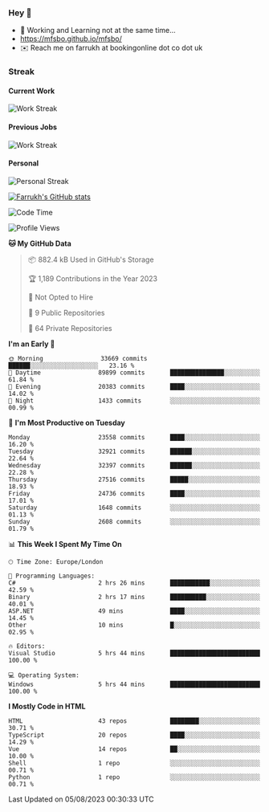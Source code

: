 ### Hey 👋

- 🏃 Working and Learning not at the same time...
- https://mfsbo.github.io/mfsbo/
- ✉️ Reach me on farrukh at bookingonline dot co dot uk

### Streak
#### Current Work
![Work Streak](https://streak-stats.demolab.com/?user=mfsbo)
#### Previous Jobs
![Work Streak](https://streak-stats.demolab.com/?user=farrukhcw)
#### Personal
![Personal Streak](https://streak-stats.demolab.com/?user=farrukhsubhani)

[![Farrukh's GitHub stats](https://github-readme-stats.vercel.app/api?username=mfsbo&hide=stars&count_private=true)](https://github.com/mfsbo/)

<!--START_SECTION:waka-->
![Code Time](http://img.shields.io/badge/Code%20Time-374%20hrs%2043%20mins-blue)

![Profile Views](http://img.shields.io/badge/Profile%20Views-3-blue)

**🐱 My GitHub Data** 

> 📦 882.4 kB Used in GitHub's Storage 
 > 
> 🏆 1,189 Contributions in the Year 2023
 > 
> 🚫 Not Opted to Hire
 > 
> 📜 9 Public Repositories 
 > 
> 🔑 64 Private Repositories 
 > 
**I'm an Early 🐤** 

```text
🌞 Morning                33669 commits       ██████░░░░░░░░░░░░░░░░░░░   23.16 % 
🌆 Daytime                89899 commits       ███████████████░░░░░░░░░░   61.84 % 
🌃 Evening                20383 commits       ████░░░░░░░░░░░░░░░░░░░░░   14.02 % 
🌙 Night                  1433 commits        ░░░░░░░░░░░░░░░░░░░░░░░░░   00.99 % 
```
📅 **I'm Most Productive on Tuesday** 

```text
Monday                   23558 commits       ████░░░░░░░░░░░░░░░░░░░░░   16.20 % 
Tuesday                  32921 commits       ██████░░░░░░░░░░░░░░░░░░░   22.64 % 
Wednesday                32397 commits       ██████░░░░░░░░░░░░░░░░░░░   22.28 % 
Thursday                 27516 commits       █████░░░░░░░░░░░░░░░░░░░░   18.93 % 
Friday                   24736 commits       ████░░░░░░░░░░░░░░░░░░░░░   17.01 % 
Saturday                 1648 commits        ░░░░░░░░░░░░░░░░░░░░░░░░░   01.13 % 
Sunday                   2608 commits        ░░░░░░░░░░░░░░░░░░░░░░░░░   01.79 % 
```


📊 **This Week I Spent My Time On** 

```text
🕑︎ Time Zone: Europe/London

💬 Programming Languages: 
C#                       2 hrs 26 mins       ███████████░░░░░░░░░░░░░░   42.59 % 
Binary                   2 hrs 17 mins       ██████████░░░░░░░░░░░░░░░   40.01 % 
ASP.NET                  49 mins             ████░░░░░░░░░░░░░░░░░░░░░   14.45 % 
Other                    10 mins             █░░░░░░░░░░░░░░░░░░░░░░░░   02.95 % 

🔥 Editors: 
Visual Studio            5 hrs 44 mins       █████████████████████████   100.00 % 

💻 Operating System: 
Windows                  5 hrs 44 mins       █████████████████████████   100.00 % 
```

**I Mostly Code in HTML** 

```text
HTML                     43 repos            ████████░░░░░░░░░░░░░░░░░   30.71 % 
TypeScript               20 repos            ████░░░░░░░░░░░░░░░░░░░░░   14.29 % 
Vue                      14 repos            ██░░░░░░░░░░░░░░░░░░░░░░░   10.00 % 
Shell                    1 repo              ░░░░░░░░░░░░░░░░░░░░░░░░░   00.71 % 
Python                   1 repo              ░░░░░░░░░░░░░░░░░░░░░░░░░   00.71 % 
```




 Last Updated on 05/08/2023 00:30:33 UTC
<!--END_SECTION:waka-->
<!--
**mfsbo/mfsbo** is a ✨ _special_ ✨ repository because its `README.md` (this file) appears on your GitHub profile.

Here are some ideas to get you started:

- 🔭 I’m currently working on ...
- 🌱 I’m currently learning ...
- 👯 I’m looking to collaborate on ...
- 🤔 I’m looking for help with ...
- 💬 Ask me about ...
- 📫 How to reach me: ...
- 😄 Pronouns: ...
- ⚡ Fun fact: ...
-->
